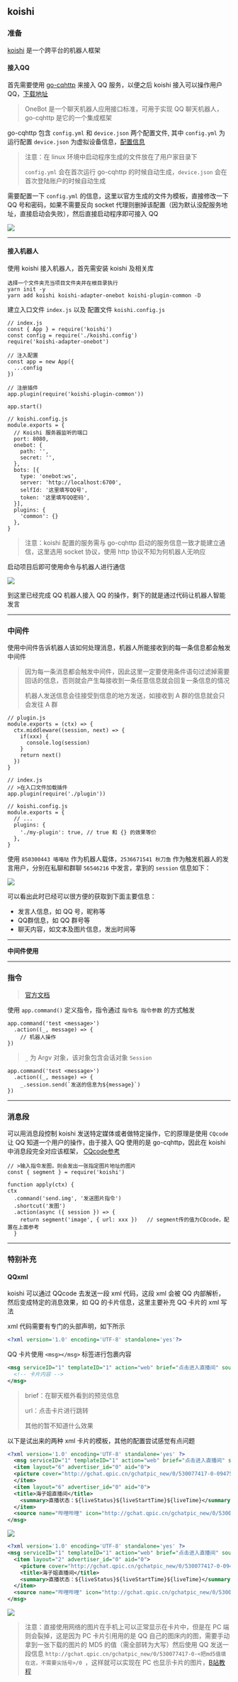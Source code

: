 ## koishi

### 准备

[koishi]([Koishi](https://koishi.js.org/)) 是一个跨平台的机器人框架

#### 接入QQ

首先需要使用 [go-cqhttp](https://docs.go-cqhttp.org/) 来接入 QQ 服务，以便之后 koishi 接入可以操作用户 QQ，[下载地址](https://docs.go-cqhttp.org/guide/quick_start.html)

> OneBot 是一个聊天机器人应用接口标准，可用于实现 QQ 聊天机器人，go-cqhttp 是它的一个集成框架

go-cqhttp 包含 `config.yml` 和 `device.json` 两个配置文件, 其中 `config.yml` 为运行配置 `device.json` 为虚拟设备信息，[配置信息](https://docs.go-cqhttp.org/guide/config.html#%E9%85%8D%E7%BD%AE%E4%BF%A1%E6%81%AF)

> 注意：在 linux 环境中启动程序生成的文件放在了用户家目录下
>
> `config.yml` 会在首次运行 go-cqhttp 的时候自动生成，`device.json` 会在首次登陆账户的时候自动生成

需要配置一下 `config.yml` 的信息，这里以官方生成的文件为模板，直接修改一下 QQ 号和密码，如果不需要反向 socket 代理则删掉该配置（因为默认没配服务地址，直接启动会失败），然后直接启动程序即可接入 QQ

![](https://img-blog.csdnimg.cn/f24fcb3be40f48c6a7b75baa62f29fe9.png)



-----

#### 接入机器人

使用 koishi 接入机器人，首先需安装 koishi 及相关库

```shell
选择一个文件夹充当项目文件夹并在根目录执行
yarn init -y
yarn add koishi koishi-adapter-onebot koishi-plugin-common -D
```

建立入口文件 `index.js` 以及 配置文件 `koishi.config.js` 

```tsx
// index.js
const { App } = require('koishi')
const config = require('./koishi.config')
require('koishi-adapter-onebot')

// 注入配置
const app = new App({
  ...config
})

// 注册插件
app.plugin(require('koishi-plugin-common'))

app.start()
```

```tsx
// koishi.config.js
module.exports = {
  // Koishi 服务器监听的端口
  port: 8080,
  onebot: {
    path: '',
    secret: '',
  },
  bots: [{
    type: 'onebot:ws',
    server: 'http://localhost:6700',
    selfId: '这里填写QQ号',
    token: '这里填写QQ密码',
  }],
  plugins: {
    'common': {}
  },
}
```

> 注意：koishi 配置的服务需与 go-cqhttp 启动的服务信息一致才能建立通信，这里选用 socket 协议，使用 http 协议不知为何机器人无响应

启动项目后即可使用命令与机器人进行通信

![](https://img-blog.csdnimg.cn/e4d93a4eea42469abcb7dfc8450d5c97.png)

到这里已经完成 QQ 机器人接入 QQ 的操作，剩下的就是通过代码让机器人智能发言



-----

### 中间件

使用中间件告诉机器人该如何处理消息，机器人所能接收到的每一条信息都会触发中间件

> 因为每一条消息都会触发中间件，因此这里一定要使用条件语句过滤掉需要回话的信息，否则就会产生每接收到一条任意信息就会回复一条信息的情况
>
> 机器人发送信息会往接受到信息的地方发送，如接收到 A 群的信息就会只会发往 A 群

```tsx
// plugin.js
module.exports = (ctx) => {
  ctx.middleware((session, next) => {
    if(xxx) {
      console.log(session)
    }
    return next()
  })
}
```

``` tsx
// index.js
// >在入口文件加载插件
app.plugin(require('./plugin'))
```

```tsx
// koishi.config.js
module.exports = {
  // ...
  plugins: {
    './my-plugin': true, // true 和 {} 的效果等价
  },
}
```



使用 `850300443 咯咯哒` 作为机器人载体，`2536671541 秋刀鱼` 作为触发机器人的发言用户，分别在私聊和群聊 `56546216` 中发言，拿到的 `session` 信息如下：

![](https://img-blog.csdnimg.cn/fc3f27bac35c49e9a8bd6cb271b49fd8.png)

可以看出此时已经可以很方便的获取到下面主要信息：

- 发言人信息，如 QQ 号，昵称等
- QQ群信息，如 QQ 群号等
- 聊天内容，如文本及图片信息，发出时间等

-------

**中间件使用**









-----

### 指令

> [官方文档](https://koishi.js.org/guide/command.html)

使用 `app.command()` 定义指令，指令通过 `指令名 指令参数` 的方式触发

```tsx
app.command('test <message>')
  .action((_, message) => {
    // 机器人操作
})
```

> `_` 为 Argv 对象，该对象包含会话对象 `Session`

```tsx
app.command('test <message>')
  .action((_, message) => {
    _.session.send(`发送的信息为${message}`)
})
```



-----

### 消息段

可以用消息段控制 koishi 发送特定媒体或者做特定操作，它的原理是使用 `CQcode` 让 QQ 知道一个用户的操作，由于接入 QQ 使用的是 go-cqhttp，因此在 koishi 中消息段完全对应该框架， [CQcode参考](https://docs.go-cqhttp.org/cqcode/)

```tsx
// >输入指令发图，则会发出一张指定图片地址的图片
const { segment } = require('koishi')

function apply(ctx) {
ctx
  .command('send.img', '发送图片指令')
  .shortcut('发图')
  .action(async ({ session }) => {
    return segment('image', { url: xxx })   // segment传的值为CQcode，配置在上面参考 
  }
```











-----

### 特别补充

#### QQxml

koishi 可以通过 QQcode 去发送一段 xml 代码，这段 xml 会被 QQ 内部解析，然后变成特定的消息效果，如 QQ 的卡片信息，这里主要补充 QQ 卡片的 xml 写法

xml 代码需要有专门的头部声明，如下所示

```xml
<?xml version='1.0' encoding='UTF-8' standalone='yes'?>
```

QQ 卡片使用 `<msg></msg>` 标签进行包裹内容

```xml
<msg serviceID="1" templateID="1" action="web" brief="点击进入直播间" sourceMsgId="0" url="https://live.bilibili.com/21452505?spm_id_from=333.999.0.0" flag="0" adverSign="0" multiMsgFlag="0">
  <!-- 卡片内容 -->
</msg>
```

> brief：在聊天框外看到的预览信息
>
> url：点击卡片进行跳转
>
> 其他的暂不知道什么效果

以下是试出来的两种 xml 卡片的模板，其他的配置尝试感觉有点问题

```xml
<?xml version='1.0' encoding='UTF-8' standalone='yes' ?>
  <msg serviceID="1" templateID="1" action="web" brief="点击进入直播间" sourceMsgId="0" url="https://live.bilibili.com/21452505?spm_id_from=333.999.0.0" flag="0" adverSign="0" multiMsgFlag="0">
  <item layout="6" advertiser_id="0" aid="0">
  <picture cover="http://gchat.qpic.cn/gchatpic_new/0/530077417-0-094758B3DD39603D0E8563D47959D8E7/0" w="0" h="0" />
  </item>
  <item layout="6" advertiser_id="0" aid="0">
  <title>海子姐直播间</title>
    <summary>直播状态：${liveStatus}${liveStartTime}${liveTime}</summary>
  </item>
  <source name="哔哩哔哩" icon="http://gchat.qpic.cn/gchatpic_new/0/530077417-0-01006648643525F8630A9A97C5959700/0" action="" appid="-1" />
</msg>
```

![](https://img-blog.csdnimg.cn/bed666a900a74c348fc0c207a6a4d661.png)

```xml
<?xml version='1.0' encoding='UTF-8' standalone='yes' ?>
<msg serviceID="1" templateID="1" action="web" brief="点击进入直播间" sourceMsgId="0" url="https://live.bilibili.com/21452505?spm_id_from=333.999.0.0" flag="0" adverSign="0" multiMsgFlag="0">
  <item layout="2" advertiser_id="0" aid="0">
    <picture cover="http://gchat.qpic.cn/gchatpic_new/0/530077417-0-094758B3DD39603D0E8563D47959D8E7/0" w="0" h="0" />
    <title>海子姐直播间</title>
    <summary>直播状态：${liveStatus}${liveStartTime}${liveTime}</summary>
  </item>
  <source name="哔哩哔哩" icon="http://gchat.qpic.cn/gchatpic_new/0/530077417-0-01006648643525F8630A9A97C5959700/0" action="" appid="-1" />
</msg>
```

![](https://img-blog.csdnimg.cn/8c0788d95d0e4f5499d80ad1a4849f1f.png)



> 注意：直接使用网络的图片在手机上可以正常显示在卡片中，但是在 PC 端则会裂掉，这是因为 PC 卡片引用用的是 QQ 自己的图床内的图，需要手动拿到一张下载的图片的 MD5 的值（需全部转为大写）然后使用 QQ 发送一段信息 `http://gchat.qpic.cn/gchatpic_new/0/530077417-0-<把md5值填在这，不需要尖括号>/0 `，这样就可以实现在 PC 也显示卡片的图片，[B站教程](https://www.bilibili.com/video/av754152408/)




